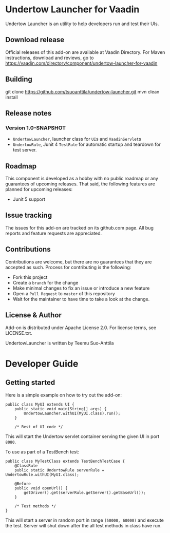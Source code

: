 # Undertow Launcher for Vaadin

Undertow Launcher is an utility to help developers run and test their UIs.

## Download release

Official releases of this add-on are available at Vaadin Directory. For Maven instructions, download and reviews, go to https://vaadin.com/directory/component/undertow-launcher-for-vaadin

## Building

git clone https://github.com/tsuoanttila/undertow-launcher.git
mvn clean install

## Release notes

### Version 1.0-SNAPSHOT
- `UndertowLauncher`, launcher class for `UI`s and `VaadinServlet`s
- `UndertowRule`, Junit 4 `TestRule` for automatic startup and teardown for test server.

## Roadmap

This component is developed as a hobby with no public roadmap or any guarantees of upcoming releases. That said, the following features are planned for upcoming releases:
- Junit 5 support

## Issue tracking

The issues for this add-on are tracked on its github.com page. All bug reports and feature requests are appreciated. 

## Contributions

Contributions are welcome, but there are no guarantees that they are accepted as such. Process for contributing is the following:
- Fork this project
- Create a `branch` for the change
- Make minimal changes to fix an issue or introduce a new feature
- Open a `Pull Request` to `master` of this repository
- Wait for the maintainer to have time to take a look at the change.

## License & Author

Add-on is distributed under Apache License 2.0. For license terms, see LICENSE.txt.

UndertowLauncher is written by Teemu Suo-Anttila

# Developer Guide

## Getting started

Here is a simple example on how to try out the add-on:

```
public class MyUI extends UI {
    public static void main(String[] args) {
        UndertowLauncher.withUI(MyUI.class).run();
    }

    /* Rest of UI code */
```

This will start the Undertow servlet container serving the given UI in port `8080`.

To use as part of a TestBench test:

```
public class MyTestClass extends TestBenchTestCase {
    @ClassRule
    public static UndertowRule serverRule = UndertowRule.withUI(MyUI.class);
    
    @Before
    public void openUrl() {
        getDriver().get(serverRule.getServer().getBaseUrl());
    }
    
    /* Test methods */
}
```

This will start a server in random port in range `[50000, 60000)` and execute the test.
Server will shut down after the all test methods in class have run.
